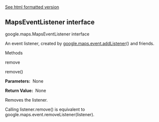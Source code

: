 [See html formatted version](https://huasofoundries.github.io/google-maps-documentation/MapsEventListener.html)


MapsEventListener interface
---------------------------

google.maps.MapsEventListener interface

An event listener, created by [google.maps.event.addListener](https://github.com/amenadiel/google-maps-documentation/blob/master/docs/event.md)() and friends.

Methods

remove

remove()

**Parameters:**  None

**Return Value:**  None

Removes the listener.

Calling listener.remove() is equivalent to google.maps.event.removeListener(listener).